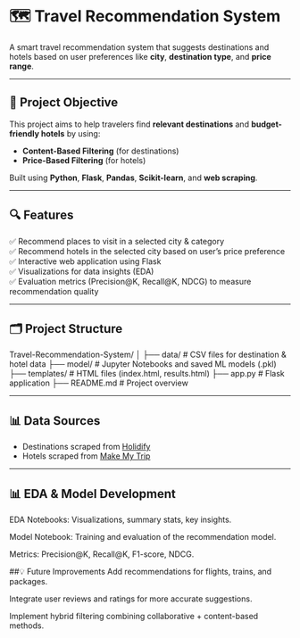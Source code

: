 # 🗺️ Travel Recommendation System

A smart travel recommendation system that suggests destinations and hotels based on user preferences like **city**, **destination type**, and **price range**.

---

## 🚀 **Project Objective**

This project aims to help travelers find **relevant destinations** and **budget-friendly hotels** by using:
- **Content-Based Filtering** (for destinations)
- **Price-Based Filtering** (for hotels)

Built using **Python**, **Flask**, **Pandas**, **Scikit-learn**, and **web scraping**.

---

## 🔍 **Features**

✅ Recommend places to visit in a selected city & category  
✅ Recommend hotels in the selected city based on user’s price preference  
✅ Interactive web application using Flask  
✅ Visualizations for data insights (EDA)  
✅ Evaluation metrics (Precision@K, Recall@K, NDCG) to measure recommendation quality

---

## 🗂️ **Project Structure**
Travel-Recommendation-System/
│
├── data/ # CSV files for destination & hotel data
├── model/ # Jupyter Notebooks and saved ML models (.pkl)
├── templates/ # HTML files (index.html, results.html)
├── app.py # Flask application
├── README.md # Project overview


---

## 📊 **Data Sources**

- Destinations scraped from [Holidify](https://www.holidify.com/)
- Hotels scraped from [Make My Trip](https://www.makemytrip.com/)  

---

## 📊 EDA & Model Development
EDA Notebooks: Visualizations, summary stats, key insights.

Model Notebook: Training and evaluation of the recommendation model.

Metrics: Precision@K, Recall@K, F1-score, NDCG.

##💡 Future Improvements
Add recommendations for flights, trains, and packages.

Integrate user reviews and ratings for more accurate suggestions.

Implement hybrid filtering combining collaborative + content-based methods.



